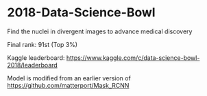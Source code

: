 # 2018-Data-Science-Bowl
Find the nuclei in divergent images to advance medical discovery

Final rank: 91st (Top 3%)

Kaggle leaderboard: 
https://www.kaggle.com/c/data-science-bowl-2018/leaderboard

Model is modified from an earlier version of https://github.com/matterport/Mask_RCNN